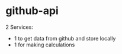 # github-api
2 Services: 
* 1 to get data from github and store locally
* 1 for making calculations
